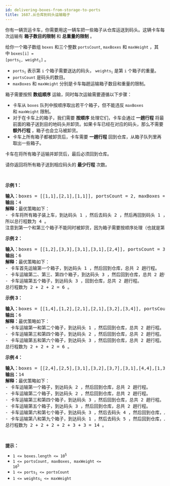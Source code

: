 ```yaml
---
id: delivering-boxes-from-storage-to-ports
title: 1687.从仓库到码头运输箱子
---
```

你有一辆货运卡车，你需要用这一辆车把一些箱子从仓库运送到码头。这辆卡车每次运输有 **箱子数目的限制** 和 **总重量的限制** 。

给你一个箱子数组 <code>boxes</code> 和三个整数 <code>portsCount</code>, <code>maxBoxes</code> 和 <code>maxWeight</code> ，其中 <code>boxes[i] = [ports<sub>​​i</sub>​, weight<sub>i</sub>]</code> 。


- <code>ports<sub>​​i</sub></code> 表示第 <code>i</code> 个箱子需要送达的码头， <code>weights<sub>i</sub></code> 是第 <code>i</code> 个箱子的重量。
- <code>portsCount</code> 是码头的数目。
- <code>maxBoxes</code> 和 <code>maxWeight</code> 分别是卡车每趟运输箱子数目和重量的限制。

箱子需要按照 **数组顺序** 运输，同时每次运输需要遵循以下步骤：


- 卡车从 <code>boxes</code> 队列中按顺序取出若干个箱子，但不能违反 <code>maxBoxes</code> 和 <code>maxWeight</code> 限制。
- 对于在卡车上的箱子，我们需要 **按顺序** 处理它们，卡车会通过 **一趟行程** 将最前面的箱子送到目的地码头并卸货。如果卡车已经在对应的码头，那么不需要 **额外行程** ，箱子也会立马被卸货。
- 卡车上所有箱子都被卸货后，卡车需要 **一趟行程** 回到仓库，从箱子队列里再取出一些箱子。

卡车在将所有箱子运输并卸货后，最后必须回到仓库。

请你返回将所有箱子送到相应码头的 **最少行程** 次数。

 

**示例 1：**


<pre><strong>输入：</strong>boxes = [[1,1],[2,1],[1,1]], portsCount = 2, maxBoxes = 3, maxWeight = 3<br/><b>输出：</b>4<br/><b>解释：</b>最优策略如下：<br/>- 卡车将所有箱子装上车，到达码头 1 ，然后去码头 2 ，然后再回到码头 1 ，最后回到仓库，总共需要 4 趟行程。<br/>所以总行程数为 4 。<br/>注意到第一个和第三个箱子不能同时被卸货，因为箱子需要按顺序处理（也就是第二个箱子需要先被送到码头 2 ，然后才能处理第三个箱子）。<br/></pre>

**示例 2：**


<pre><b>输入：</b>boxes = [[1,2],[3,3],[3,1],[3,1],[2,4]], portsCount = 3, maxBoxes = 3, maxWeight = 6<br/><b>输出：</b>6<br/><b>解释：</b>最优策略如下：<br/>- 卡车首先运输第一个箱子，到达码头 1 ，然后回到仓库，总共 2 趟行程。<br/>- 卡车运输第二、第三、第四个箱子，到达码头 3 ，然后回到仓库，总共 2 趟行程。<br/>- 卡车运输第五个箱子，到达码头 3 ，回到仓库，总共 2 趟行程。<br/>总行程数为 2 + 2 + 2 = 6 。<br/></pre>

**示例 3：**


<pre><b>输入：</b>boxes = [[1,4],[1,2],[2,1],[2,1],[3,2],[3,4]], portsCount = 3, maxBoxes = 6, maxWeight = 7<br/><b>输出：</b>6<br/><b>解释：</b>最优策略如下：<br/>- 卡车运输第一和第二个箱子，到达码头 1 ，然后回到仓库，总共 2 趟行程。<br/>- 卡车运输第三和第四个箱子，到达码头 2 ，然后回到仓库，总共 2 趟行程。<br/>- 卡车运输第五和第六个箱子，到达码头 3 ，然后回到仓库，总共 2 趟行程。<br/>总行程数为 2 + 2 + 2 = 6 。<br/></pre>

**示例 4：**


<pre><b>输入：</b>boxes = [[2,4],[2,5],[3,1],[3,2],[3,7],[3,1],[4,4],[1,3],[5,2]], portsCount = 5, maxBoxes = 5, maxWeight = 7<br/><b>输出：</b>14<br/><b>解释：</b>最优策略如下：<br/>- 卡车运输第一个箱子，到达码头 2 ，然后回到仓库，总共 2 趟行程。<br/>- 卡车运输第二个箱子，到达码头 2 ，然后回到仓库，总共 2 趟行程。<br/>- 卡车运输第三和第四个箱子，到达码头 3 ，然后回到仓库，总共 2 趟行程。<br/>- 卡车运输第五个箱子，到达码头 3 ，然后回到仓库，总共 2 趟行程。<br/>- 卡车运输第六和第七个箱子，到达码头 3 ，然后去码头 4 ，然后回到仓库，总共 3 趟行程。<br/>- 卡车运输第八和第九个箱子，到达码头 1 ，然后去码头 5 ，然后回到仓库，总共 3 趟行程。<br/>总行程数为 2 + 2 + 2 + 2 + 3 + 3 = 14 。<br/></pre>

 

**提示：**


- <code>1 &lt;= boxes.length &lt;= 10<sup>5</sup></code>
- <code>1 &lt;= portsCount, maxBoxes, maxWeight &lt;= 10<sup>5</sup></code>
- <code>1 &lt;= ports<sub>​​i</sub> &lt;= portsCount</code>
- <code>1 &lt;= weights<sub>i</sub> &lt;= maxWeight</code>
